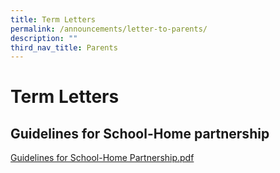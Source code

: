 ```yaml
---
title: Term Letters
permalink: /announcements/letter-to-parents/
description: ""
third_nav_title: Parents
---
```

# Term Letters


## Guidelines for School-Home partnership

<a href="/files/Useful%20Resources/Parents/Term%20letters/Guidelines%20for%20School-Home%20Partnership.pdf" target="_blank">Guidelines for School-Home Partnership.pdf</a>
